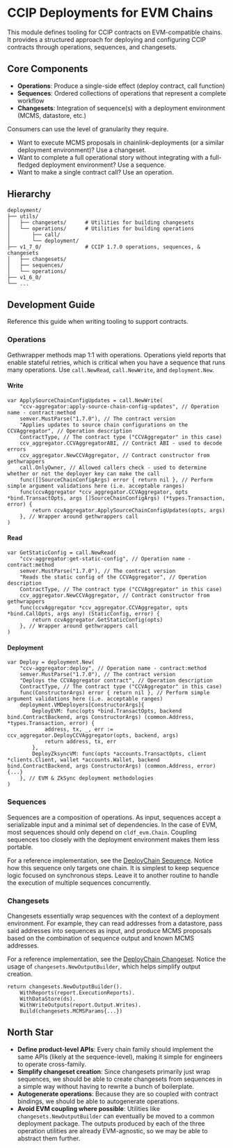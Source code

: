 # CCIP Deployments for EVM Chains

This module defines tooling for CCIP contracts on EVM-compatible chains. It provides a structured approach for deploying and configuring CCIP contracts through operations, sequences, and changesets.

## Core Components

- **Operations**: Produce a single-side effect (deploy contract, call function)
- **Sequences**: Ordered collections of operations that represent a complete workflow
- **Changesets**: Integration of sequence(s) with a deployment environment (MCMS, datastore, etc.)

Consumers can use the level of granularity they require.
- Want to execute MCMS proposals in chainlink-deployments (or a similar deployment environment)? Use a changeset.
- Want to complete a full operational story without integrating with a full-fledged deployment environment? Use a sequence.
- Want to make a single contract call? Use an operation. 

## Hierarchy

```
deployment/
├── utils/
│   ├── changesets/      # Utilities for building changesets
│   └── operations/      # Utilities for building operations
│       ├── call/
│       └── deployment/
├── v1_7_0/              # CCIP 1.7.0 operations, sequences, & changesets
│   ├── changesets/
│   ├── sequences/
│   └── operations/
├── v1_6_0/
└── ...
```

## Development Guide

Reference this guide when writing tooling to support contracts.

### Operations

Gethwrapper methods map 1:1 with operations. Operations yield reports that enable stateful retries, which is critical when you have a sequence that runs many operations. Use `call.NewRead`, `call.NewWrite`, and `deployment.New`.

#### Write

```golang
var ApplySourceChainConfigUpdates = call.NewWrite(
	"ccv-aggregator:apply-source-chain-config-updates", // Operation name - contract:method
	semver.MustParse("1.7.0"), // The contract version
	"Applies updates to source chain configurations on the CCVAggregator", // Operation description
	ContractType, // The contract type ("CCVAggregator" in this case)
	ccv_aggregator.CCVAggregatorABI, // Contract ABI - used to decode errors
	ccv_aggregator.NewCCVAggregator, // Contract constructor from gethwrappers
	call.OnlyOwner, // Allowed callers check - used to determine whether or not the deployer key can make the call
	func([]SourceChainConfigArgs) error { return nil }, // Perform simple argument validations here (i.e. acceptable ranges)
	func(ccvAggregator *ccv_aggregator.CCVAggregator, opts *bind.TransactOpts, args []SourceChainConfigArgs) (*types.Transaction, error) {
		return ccvAggregator.ApplySourceChainConfigUpdates(opts, args)
	}, // Wrapper around gethwrappers call
)
```

#### Read

```golang
var GetStaticConfig = call.NewRead(
	"ccv-aggregator:get-static-config", // Operation name - contract:method
	semver.MustParse("1.7.0"), // The contract version
	"Reads the static config of the CCVAggregator", // Operation description
	ContractType, // The contract type ("CCVAggregator" in this case)
	ccv_aggregator.NewCCVAggregator, // Contract constructor from gethwrappers
	func(ccvAggregator *ccv_aggregator.CCVAggregator, opts *bind.CallOpts, args any) (StaticConfig, error) {
		return ccvAggregator.GetStaticConfig(opts)
	}, // Wrapper around gethwrappers call
)
```

#### Deployment

```golang
var Deploy = deployment.New(
	"ccv-aggregator:deploy", // Operation name - contract:method
	semver.MustParse("1.7.0"), // The contract version
	"Deploys the CCVAggregator contract", // Operation description
	ContractType, // The contract type ("CCVAggregator" in this case)
	func(ConstructorArgs) error { return nil }, // Perform simple argument validations here (i.e. acceptable ranges)
	deployment.VMDeployers[ConstructorArgs]{
		DeployEVM: func(opts *bind.TransactOpts, backend bind.ContractBackend, args ConstructorArgs) (common.Address, *types.Transaction, error) {
			address, tx, _, err := ccv_aggregator.DeployCCVAggregator(opts, backend, args)
			return address, tx, err
		},
		DeployZksyncVM: func(opts *accounts.TransactOpts, client *clients.Client, wallet *accounts.Wallet, backend bind.ContractBackend, args ConstructorArgs) (common.Address, error) {...}
	}, // EVM & ZkSync deployment methodologies
)
```

### Sequences

Sequences are a composition of operations. As input, sequences accept a serializable input and a minimal set of dependencies. In the case of EVM, most sequences should only depend on `cldf_evm.Chain`. Coupling sequences too closely with the deployment environment makes them less portable.

For a reference implementation, see the [DeployChain Sequence](/chains/evm/deployment/v1_7_0/sequences/deploy_chain_contracts.go). Notice how this sequence only targets one chain. It is simplest to keep sequence logic focused on synchronous steps. Leave it to another routine to handle the execution of multiple sequences concurrently.

### Changesets

Changesets essentially wrap sequences with the context of a deployment environment. For example, they can read addresses from a datastore, pass said addresses into sequences as input, and produce MCMS proposals based on the combination of sequence output and known MCMS addresses.

For a reference implementation, see the [DeployChain Changeset](/chains/evm/deployment/v1_7_0/changesets/deploy_chain_contracts.go). Notice the usage of `changesets.NewOutputBuilder`, which helps simplify output creation.

```golang
return changesets.NewOutputBuilder().
    WithReports(report.ExecutionReports).
    WithDataStore(ds).
    WithWriteOutputs(report.Output.Writes).
    Build(changesets.MCMSParams{...})
```

## North Star

- **Define product-level APIs**: Every chain family should implement the same APIs (likely at the sequence-level), making it simple for engineers to operate cross-family.
- **Simplify changeset creation**: Since changesets primarily just wrap sequences, we should be able to create changesets from sequences in a simple way without having to rewrite a bunch of boilerplate.
- **Autogenerate operations**: Because they are so coupled with contract bindings, we should be able to autogenerate operations.
- **Avoid EVM coupling where possible**: Utilities like `changesets.NewOutputBuilder` can eventually be moved to a common deployment package. The outputs produced by each of the three operation utilities are already EVM-agnostic, so we may be able to abstract them further.
